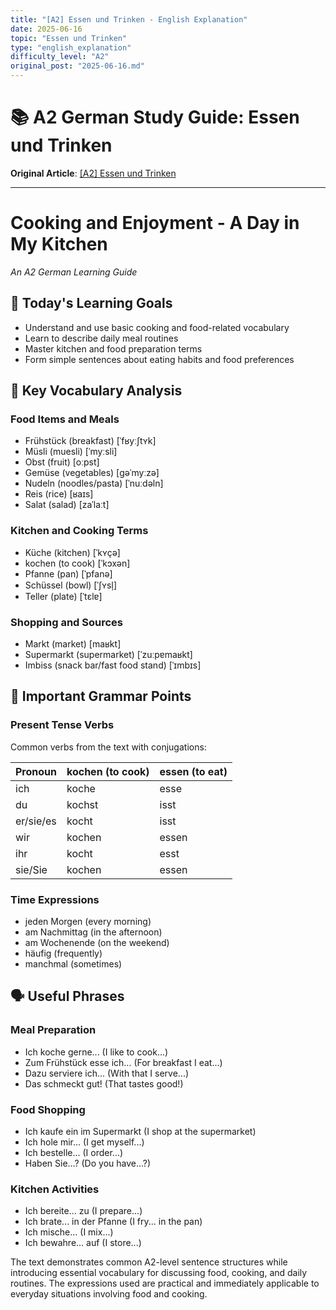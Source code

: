 ```yaml
---
title: "[A2] Essen und Trinken - English Explanation"
date: 2025-06-16
topic: "Essen und Trinken"
type: "english_explanation"
difficulty_level: "A2"
original_post: "2025-06-16.md"
---
```


# 📚 A2 German Study Guide: Essen und Trinken

**Original Article**: [[A2] Essen und Trinken](2025-06-16-essen-und-trinken)

---

# Cooking and Enjoyment - A Day in My Kitchen
*An A2 German Learning Guide*

## 🎯 Today's Learning Goals
- Understand and use basic cooking and food-related vocabulary
- Learn to describe daily meal routines
- Master kitchen and food preparation terms
- Form simple sentences about eating habits and food preferences

## 📖 Key Vocabulary Analysis

### Food Items and Meals
- Frühstück (breakfast) [ˈfʁyːʃtʏk]
- Müsli (muesli) [ˈmyːsli]
- Obst (fruit) [oːpst]
- Gemüse (vegetables) [ɡəˈmyːzə]
- Nudeln (noodles/pasta) [ˈnuːdəln]
- Reis (rice) [ʁaɪs]
- Salat (salad) [zaˈlaːt]

### Kitchen and Cooking Terms
- Küche (kitchen) [ˈkʏçə]
- kochen (to cook) [ˈkɔxən]
- Pfanne (pan) [ˈpfanə]
- Schüssel (bowl) [ˈʃʏsl̩]
- Teller (plate) [ˈtɛlɐ]

### Shopping and Sources
- Markt (market) [maʁkt]
- Supermarkt (supermarket) [ˈzuːpɐmaʁkt]
- Imbiss (snack bar/fast food stand) [ˈɪmbɪs]

## 📝 Important Grammar Points

### Present Tense Verbs
Common verbs from the text with conjugations:

| Pronoun | kochen (to cook) | essen (to eat) |
|---------|-----------------|----------------|
| ich     | koche           | esse           |
| du      | kochst          | isst           |
| er/sie/es| kocht          | isst           |
| wir     | kochen          | essen          |
| ihr     | kocht           | esst           |
| sie/Sie | kochen          | essen          |

### Time Expressions
- jeden Morgen (every morning)
- am Nachmittag (in the afternoon)
- am Wochenende (on the weekend)
- häufig (frequently)
- manchmal (sometimes)

## 🗣️ Useful Phrases

### Meal Preparation
- Ich koche gerne... (I like to cook...)
- Zum Frühstück esse ich... (For breakfast I eat...)
- Dazu serviere ich... (With that I serve...)
- Das schmeckt gut! (That tastes good!)

### Food Shopping
- Ich kaufe ein im Supermarkt (I shop at the supermarket)
- Ich hole mir... (I get myself...)
- Ich bestelle... (I order...)
- Haben Sie...? (Do you have...?)

### Kitchen Activities
- Ich bereite... zu (I prepare...)
- Ich brate... in der Pfanne (I fry... in the pan)
- Ich mische... (I mix...)
- Ich bewahre... auf (I store...)

The text demonstrates common A2-level sentence structures while introducing essential vocabulary for discussing food, cooking, and daily routines. The expressions used are practical and immediately applicable to everyday situations involving food and cooking.
